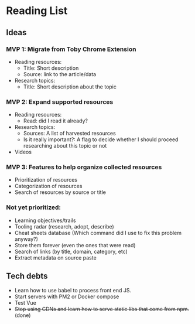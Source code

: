 # Reading List

## Ideas

### MVP 1: Migrate from Toby Chrome Extension
- Reading resources:
  - Title: Short description
  - Source: link to the article/data
- Research topics:
  - Title: Short description about the topic

### MVP 2: Expand supported resources
- Reading resources:
  - Read: did I read it already?
- Research topics:
  - Sources: A list of harvested resources
  - Is it really important?: A flag to decide whether I should proceed researching about this topic or not
- Videos

### MVP 3: Features to help organize collected resources
- Prioritization of resources
- Categorization of resources
- Search of resources by source or title

### Not yet prioritized:
- Learning objectives/trails
- Tooling radar (research, adopt, describe)
- Cheat sheets database (Which command did I use to fix this problem anyway?)
- Store them forever (even the ones that were read)
- Search of links (by title, domain, category, etc)
- Extract metadata on source paste

## Tech debts
- Learn how to use babel to process front end JS.
- Start servers with PM2 or Docker compose
- Test Vue
- ~~Stop using CDNs and learn how to serve static libs that come from npm.~~ (done)
